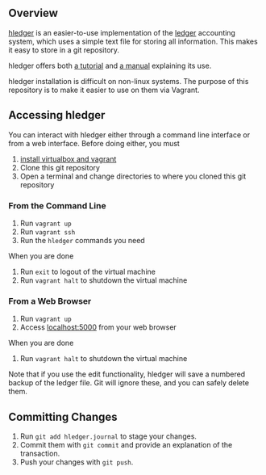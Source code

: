 ## Overview ##

[hledger](http://hledger.org/) is an easier-to-use implementation of the [ledger](http://www.ledger-cli.org/) accounting system, which uses a simple text file for storing all information. This makes it easy to store in a git repository.

hledger offers both [a tutorial](http://hledger.org/step-by-step.html) and [a manual](http://hledger.org/manual.html) explaining its use.

hledger installation is difficult on non-linux systems. The purpose of this repository is to make it easier to use on them via Vagrant.

## Accessing hledger ##

You can interact with hledger either through a command line interface or from a web interface. Before doing either, you must 

1. [install virtualbox and vagrant](https://www.vagrantup.com/)
1. Clone this git repository
1. Open a terminal and change directories to where you cloned this git repository

### From the Command Line ###

1. Run `vagrant up`
1. Run `vagrant ssh`
1. Run the `hledger` commands you need

When you are done

1. Run `exit` to logout of the virtual machine
1. Run `vagrant halt` to shutdown the virtual machine

### From a Web Browser ###

1. Run `vagrant up`
1. Access [localhost:5000](http://localhost:5000) from your web browser

When you are done

1. Run `vagrant halt` to shutdown the virtual machine

Note that if you use the edit functionality, hledger will save a numbered backup of the ledger file. Git will ignore these, and you can safely delete them.

## Committing Changes ##

1. Run `git add hledger.journal` to stage your changes.
1. Commit them with `git commit` and provide an explanation of the transaction.
1. Push your changes with `git push`.
